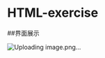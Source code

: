 # HTML-exercise

##界面展示

![Uploading image.png…](https://github.com/HaniHe/HTML-exercise/blob/main/figure/public%20praise%20list.png?raw=true)

